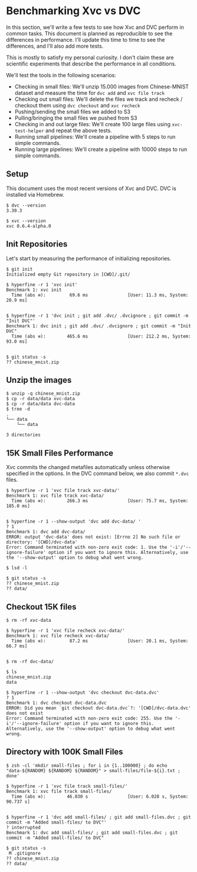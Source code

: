 # Benchmarking Xvc vs DVC

In this section, we'll write a few tests to see how Xvc and DVC perform in common tasks. This document is planned as reproducible to see the differences in performance. I'll update this time to time to see the differences, and I'll also add more tests.

This is mostly to satisfy my personal curiosity. I don't claim these are scientific experiments that describe the performance in all conditions. 

We'll test the tools in the following scenarios:

- Checking in small files: We'll unzip 15.000 images from Chinese-MNIST dataset and measure the time for `dvc add` and `xvc file track`
- Checking out small files: We'll delete the files we track and recheck / checkout them using `dvc checkout`  and `xvc recheck`
- Pushing/sending the small files we added to S3 
- Pulling/bringing the small files we pushed from S3
- Checking in and out large files: We'll create 100 large files using `xvc-test-helper` and repeat the above tests.
- Running small pipelines: We'll create a pipeline with 5 steps to run simple commands.
- Running large pipelines: We'll create a pipeline with 10000 steps to run simple commands. 

## Setup

This document uses the most recent versions of Xvc and DVC. DVC is installed via Homebrew. 

```console
$ dvc --version
3.30.3

$ xvc --version
xvc 0.6.4-alpha.0

```

## Init Repositories

Let's start by measuring the performance of initializing repositories. 

```console
$ git init
Initialized empty Git repository in [CWD]/.git/

$ hyperfine -r 1 'xvc init'
Benchmark 1: xvc init
  Time (abs ≡):         69.6 ms               [User: 11.3 ms, System: 20.9 ms]
 

$ hyperfine -r 1 'dvc init ; git add .dvc/ .dvcignore ; git commit -m "Init DVC"'
Benchmark 1: dvc init ; git add .dvc/ .dvcignore ; git commit -m "Init DVC"
  Time (abs ≡):        465.6 ms               [User: 212.2 ms, System: 93.0 ms]
 

$ git status -s
?? chinese_mnist.zip

```

## Unzip the images

```console
$ unzip -q chinese_mnist.zip
$ cp -r data/data xvc-data
$ cp -r data/data dvc-data
$ tree -d
.
└── data
    └── data

3 directories

```


## 15K Small Files Performance

Xvc commits the changed metafiles automatically unless otherwise specified in the options. In the DVC command below, we also commit `*.dvc` files.

```console
$ hyperfine -r 1 'xvc file track xvc-data/'
Benchmark 1: xvc file track xvc-data/
  Time (abs ≡):        266.3 ms               [User: 75.7 ms, System: 185.0 ms]
 

$ hyperfine -r 1 --show-output 'dvc add dvc-data/ '
? 1
Benchmark 1: dvc add dvc-data/ 
ERROR: output 'dvc-data' does not exist: [Errno 2] No such file or directory: '[CWD]/dvc-data'
Error: Command terminated with non-zero exit code: 1. Use the '-i'/'--ignore-failure' option if you want to ignore this. Alternatively, use the '--show-output' option to debug what went wrong.

$ lsd -l

$ git status -s
?? chinese_mnist.zip
?? data/

```

## Checkout 15K files

```console
$ rm -rf xvc-data

$ hyperfine -r 1 'xvc file recheck xvc-data/'
Benchmark 1: xvc file recheck xvc-data/
  Time (abs ≡):         87.2 ms               [User: 20.1 ms, System: 66.7 ms]
 

$ rm -rf dvc-data/

$ ls 
chinese_mnist.zip
data

$ hyperfine -r 1 --show-output 'dvc checkout dvc-data.dvc'
? 1
Benchmark 1: dvc checkout dvc-data.dvc
ERROR: Did you mean `git checkout dvc-data.dvc`?: '[CWD]/dvc-data.dvc' does not exist
Error: Command terminated with non-zero exit code: 255. Use the '-i'/'--ignore-failure' option if you want to ignore this. Alternatively, use the '--show-output' option to debug what went wrong.

```

## Directory with 100K Small Files 

```console,ignore
$ zsh -cl 'mkdir small-files ; for i in {1..100000} ; do echo "data-${RANDOM} ${RANDOM} ${RANDOM}" > small-files/file-${i}.txt ; done'

$ hyperfine -r 1 'xvc file track small-files/'
Benchmark 1: xvc file track small-files/
  Time (abs ≡):        46.030 s               [User: 6.028 s, System: 90.737 s]
 

$ hyperfine -r 1 'dvc add small-files/ ; git add small-files.dvc ; git commit -m "Added small-files/ to DVC"'
? interrupted
Benchmark 1: dvc add small-files/ ; git add small-files.dvc ; git commit -m "Added small-files/ to DVC"

$ git status -s
 M .gitignore
?? chinese_mnist.zip
?? data/
```

